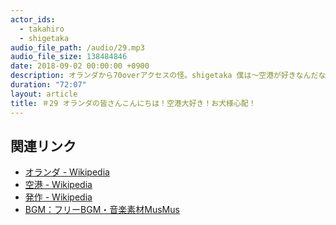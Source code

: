 ```yaml
---
actor_ids:
  - takahiro
  - shigetaka
audio_file_path: /audio/29.mp3
audio_file_size: 138484846
date: 2018-09-02 00:00:00 +0900
description: オランダから70overアクセスの怪。shigetaka 僕は〜空港が好きなんだなぁ〜。takahiro 犬の発作と無気力と
duration: "72:07"
layout: article
title: ＃29 オランダの皆さんこんにちは！空港大好き！お犬様心配！
---
```


## 関連リンク

- [オランダ - Wikipedia](https://ja.wikipedia.org/wiki/%E3%82%AA%E3%83%A9%E3%83%B3%E3%83%80)
- [空港 - Wikipedia](https://ja.wikipedia.org/wiki/%E7%A9%BA%E6%B8%AF)
- [発作 - Wikipedia](https://ja.wikipedia.org/wiki/%E7%99%BA%E4%BD%9C)
- [BGM：フリーBGM・音楽素材MusMus](http://musmus.main.jp/)
